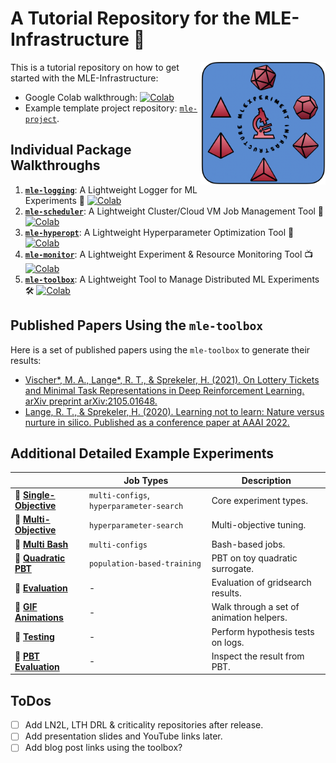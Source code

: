 # A Tutorial Repository for the MLE-Infrastructure 🔺
<a href="https://github.com/mle-infrastructure/mle-tutorial/blob/main/docs/logo_transparent.png?raw=true"><img src="https://github.com/mle-infrastructure/mle-tutorial/blob/main/docs/logo_transparent.png?raw=true" width="200" align="right" /></a>

This is a tutorial repository on how to get started with the MLE-Infrastructure:

- Google Colab walkthrough: [![Colab](https://colab.research.google.com/assets/colab-badge.svg)](https://colab.research.google.com/github/mle-infrastructure/mle-tutorial/blob/main/tutorial.ipynb)
- Example template project repository: [`mle-project`](https://github.com/mle-infrastructure/mle-project).

## Individual Package Walkthroughs

1. **[`mle-logging`](https://github.com/mle-infrastructure/mle-logging)**: A Lightweight Logger for ML Experiments 📖 [![Colab](https://colab.research.google.com/assets/colab-badge.svg)](https://colab.research.google.com/github/mle-infrastructure/mle-logging/blob/main/examples/getting_started.ipynb)
2. **[`mle-scheduler`](https://github.com/mle-infrastructure/mle-scheduler)**: A Lightweight Cluster/Cloud VM Job Management Tool 🚀 [![Colab](https://colab.research.google.com/assets/colab-badge.svg)](https://colab.research.google.com/github/mle-infrastructure/mle-scheduler/blob/main/examples/getting_started.ipynb)
3. **[`mle-hyperopt`](https://github.com/mle-infrastructure/mle-hyperopt)**: A Lightweight Hyperparameter Optimization Tool 🚂 [![Colab](https://colab.research.google.com/assets/colab-badge.svg)](https://colab.research.google.com/github/mle-infrastructure/mle-hyperopt/blob/main/examples/getting_started.ipynb)
4. **[`mle-monitor`](https://github.com/mle-infrastructure/mle-monitor)**: A Lightweight Experiment & Resource Monitoring Tool 📺 [![Colab](https://colab.research.google.com/assets/colab-badge.svg)](https://colab.research.google.com/github/mle-infrastructure/mle-monitor/blob/main/examples/getting_started.ipynb)
5. **[`mle-toolbox`](https://github.com/mle-infrastructure/mle-toolbox)**: A Lightweight Tool to Manage Distributed ML Experiments 🛠 [![Colab](https://colab.research.google.com/assets/colab-badge.svg)](https://colab.research.google.com/github/mle-infrastructure/mle-tutorial/blob/main/tutorial.ipynb)

## Published Papers Using the `mle-toolbox`

Here is a set of published papers using the `mle-toolbox` to generate their results:

- [Vischer*, M. A., Lange*, R. T., & Sprekeler, H. (2021). On Lottery Tickets and Minimal Task Representations in Deep Reinforcement Learning. arXiv preprint arXiv:2105.01648.](https://arxiv.org/pdf/2105.01648.pdf)
- [Lange, R. T., & Sprekeler, H. (2020). Learning not to learn: Nature versus nurture in silico. Published as a conference paper at AAAI 2022.](https://arxiv.org/pdf/2010.04466.pdf)

## Additional Detailed Example Experiments

|              | Job Types|        Description                                                        |
| -------------------------- |-------------- | -------------------------------------------------------------- |
| 📄 **[Single-Objective](https://github.com/mle-infrastructure/mle-toolbox/tree/main/examples/toy_single_objective)** |  `multi-configs`, `hyperparameter-search`     | Core experiment types.              |
| 📄 **[Multi-Objective](https://github.com/mle-infrastructure/mle-toolbox/tree/main/examples/toy_multi_objective)**       | `hyperparameter-search`     | Multi-objective tuning. |
|  📄 **[Multi Bash](https://github.com/mle-infrastructure/mle-toolbox/tree/main/examples/bash_multi_config)**      | `multi-configs`     | Bash-based jobs.                        |
| 📄 **[Quadratic PBT](https://github.com/mle-infrastructure/mle-toolbox/tree/main/examples/pbt_quadratic)**            | `population-based-training`    | PBT on toy quadratic surrogate.                          |
| 📓 **[Evaluation](https://github.com/mle-infrastructure/mle-toolbox/tree/main/notebooks/evaluate_results.ipynb)**          | -     | Evaluation of gridsearch results. |
| 📓 **[GIF Animations](https://github.com/mle-infrastructure/mle-toolbox/tree/main/notebooks/animate_results.ipynb)** | -     | Walk through a set of animation helpers.      |
| 📓 **[Testing](https://github.com/mle-infrastructure/mle-toolbox/tree/main/notebooks/hypothesis_testing.ipynb)**     | -     | Perform hypothesis tests on logs.        |
|📓 **[PBT Evaluation](https://github.com/mle-infrastructure/mle-toolbox/tree/main/notebooks/inspect_pbt.ipynb)** | -     | Inspect the result from PBT.       

## ToDos

- [ ] Add LN2L, LTH DRL & criticality repositories after release.
- [ ] Add presentation slides and YouTube links later.
- [ ] Add blog post links using the toolbox?
